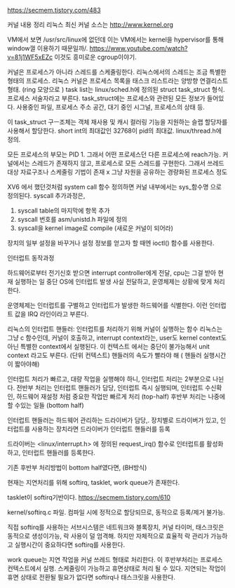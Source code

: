 <https://secmem.tistory.com/483>

커널 내용 정리
리눅스 최신 커널 소스는 http://www.kernel.org

VM에서 보면 /usr/src/linux에 없던데 이는 VM에서는 kernel을 hypervisor를 통해 window껄 이용하기 때문일까/.
<https://www.youtube.com/watch?v=81j1WF5xEZc>
이것도 흥미로운 cgroup이야기.


커널은 프로세스가 아니라 스레드를 스케줄링한다.
리눅스에서의 스레드는 조금 특별한 형태의 프로세스.
리눅스 커널은 프로세스 목록을 태스크 리스트라는 양방향 연결리스트 형태. (ring 모양으로 )
task list는 linux/sched.h에 정의된 struct task_struct 형식. 프로세스 서술자라고 부른다.
task_struct에는 프로세스와 관련된 모든 정보가 들어있다. 사용중인 파일, 프로세스 주소 공간, 대기 중인 시그널, 프로세스의 상태 등.

이 task_struct 구ㅡ조체는 객체 재사용 및 캐시 컬러링 기능을 지원하는 슬랩 할당자를 사용해서 할당한다.
short int의 최대값인 32768이 pid의 최대값.
linux/thread.h에 정의.
 
 모든 프로세스의 부모는 PID 1. 그래서 어떤 프로세스던 다른 프로세스에 reach가능. 
 커널에서는 스레드가 존재하지 않고, 프로세스로 모든 스레드를 구현한다. 그래서 쓰레드 대상 자료구조나 스케줄링 기법이 존재 x
 그냥 자원을 공유하는 경량화된 프로세스 정도
 
 XV6 에서 했던것처럼 system call 함수 정의하면 커널 내부에서는 sys_함수명 으로 정의된다.
 syscall 추가과정은, 
 1. syscall table의 마지막에 항목 추가
 2. syscall 번호를 asm/unistd.h 파일에 정의
 3. syscall을 kernel image로 compile (새로운 커널이 되어라)
 
 장치의 일부 설정을 바꾸거나 설정 정보를 얻고자 할 때엔 ioctl() 함수를 사용한다.
 
 인터럽트 동작과정
 
 하드웨어로부터 전기신호 받으면 interrupt controller에게 전달, cpu는 그걸 받아 현재 실행하는 일 중단 
 OS에 인터럽트 발생 사실 전달하고, 운영체제는 상황에 맞게 처리한다.
 
 운영체제는 인터럽트를 구별하고 인터럽트가 발생한 하드웨어를 식별한다. 이런 인터럽트 값을 IRQ 라인이라고 부른다.
 
 
 리눅스의 인터럽트 핸들러: 인터럽트를 처리하기 위해 커널이 실행하는 함수
 리눅스는 그냥 c 함수인데, 커널이 호출하고, interrupt context라는, user도 kernel context도 아닌 특별한 context에서 실행된다.
 이 컨텍스트 에서는 중단이 불가능해서 unit context 라고도 부른다. (단위 컨텍스트) 
 핸들러의 속도가 빨라야 해 ( 핸들러 실행시간이 짧아야해) 
 
 인터럽트 처리가 빠르고, 대량 작업을 실행해야 하니,
 인터럽트 처리는 2부분으로 나뉜다.
 전반부 처리는 인터럽트 핸들러가 담당, 인터럽트 즉시 실행되며, 인터럽트 수신확인, 하드웨어 재설정 처럼 중요한 작업만 빠르게 처리
 (top-half)
 후반부 처리는 나중에 할 수있는 일들 (bottom half)
 
 인터럽트 핸들러는 하드웨어 관리하는 드라이버가 담당,. 장치별로 드라이버가 있고, 인터럽트를 사용하는 장치라면 드라이버가 인터럽트 핸들러를 등록
 
 드라이버는 <linux/interrupt.h> 에 정의된 request_irq() 함수로 인터럽트를 활성화하고, 인터럽트 핸들러를 등록한다.
 
 기존 후반부 처리방법이 bottom half였다면, (BH방식)
 
 현재는 지연처리를 위해 softirq, tasklet, work queue가 존재한다.
 
 tasklet이 softirq기반이다. 
 <https://secmem.tistory.com/610>
 
 kernel/softirq.c 파일.
 컴파일 시에 정적으로 할당되므로, 동적으로 등록/제거 불가능.
 
 직접 softirq를 사용하는 서브시스템은 네트워크와 블록장치, 커널 타이머, 
 태스크릿은 동적으로 생성이가능, 락 사용이 덜 엄격해. 하지만 자체적으로 효율적 락 관리가 가능하고 실행시간이 중요하다면 softirq를 사용한다.
 
 work queue는 지연 작업을 커널 쓰레드 형태로 처리한다. 이 후반부처리는 프로세스 컨텍스트에서 실행.
 스케줄링이 가능하고 휴면상태로 처리 될 수 있다. 지연되는 작업이 휴면 상태로 전환될 필요가 없다면 softirq나 태스크릿을 사용한다. 
 
  
